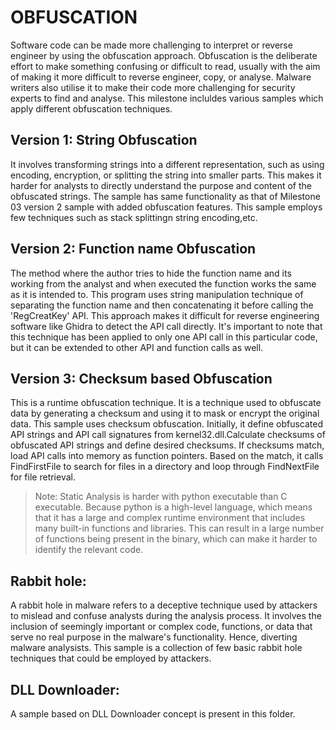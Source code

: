 # OBFUSCATION
Software code can be made more challenging to interpret or reverse engineer by using the obfuscation 
approach. Obfuscation is the deliberate effort to make something confusing or difficult to read, usually with the aim of making it more difficult to reverse engineer, copy, or analyse. Malware writers also utilise it to make their code more challenging for security experts to find and analyse. This milestone incluldes various samples which apply different obfuscation techniques.

## Version 1: String Obfuscation
It involves transforming strings into a different representation, such as using encoding, encryption, or splitting the string into smaller parts. This makes it harder for analysts to directly understand the purpose and content of the obfuscated strings. The sample has same functionality as that of Milestone 03 version 2 sample with added obfuscation features. This sample employs few techniques such as stack splittingn string encoding,etc.

## Version 2: Function name Obfuscation
The method where the author tries to hide the function name and its working from the analyst and 
when executed the function works the same as it is intended to. This program uses string manipulation technique of separating the function name and then concatenating it before calling the 'RegCreatKey' API. This approach makes it difficult for reverse engineering software like Ghidra to detect the API call directly. It's important to note that this technique has been applied to only one API call in this particular code, but it can be extended to other API and function calls as well.

## Version 3: Checksum based Obfuscation
This is a runtime obfuscation technique. It is a technique used to obfuscate data by generating a checksum and using it to mask or encrypt the original data. This sample uses checksum obfuscation. Initially, it define obfuscated API strings and API call signatures from kernel32.dll.Calculate checksums of obfuscated API strings and define desired checksums. If checksums match, load API calls into memory as function pointers. Based on the match, it calls FindFirstFile to search for files in a directory and loop through FindNextFile for file retrieval.

> Note: Static Analysis is harder with python executable than C executable. Because python is a high-level language, which means that it has a large and complex runtime environment that includes many built-in functions and libraries. This can result in a large number of functions being present in the binary, which can make it harder to identify the relevant code.

## Rabbit hole: 
A rabbit hole in malware refers to a deceptive technique used by attackers to mislead and confuse analysts during the analysis process. It involves the inclusion of seemingly important or complex code, functions, or data that serve no real purpose in the malware's functionality. Hence, diverting malware analysists. This sample is a collection of few basic rabbit hole techniques that could be employed by attackers.

## DLL Downloader: 
A sample based on DLL Downloader concept is present in this folder.


